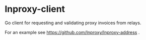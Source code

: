 # lnproxy-client

Go client for requesting and validating proxy invoices from relays.

For an example see https://github.com/lnproxy/lnproxy-address .
